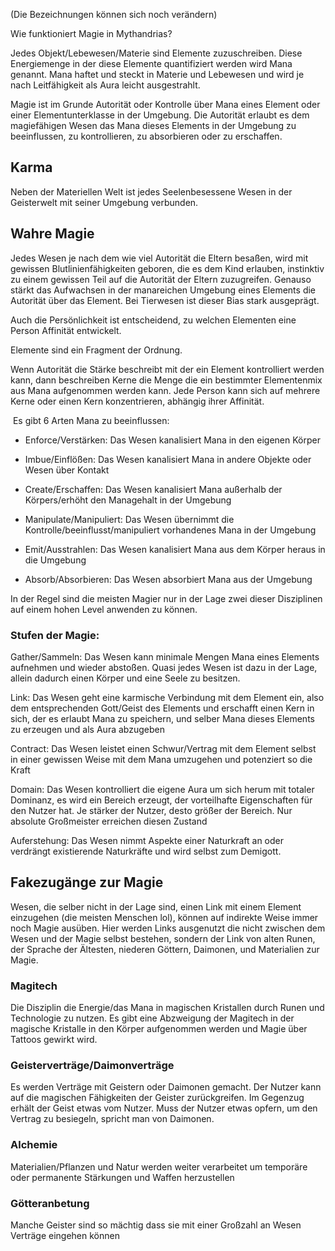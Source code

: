 (Die Bezeichnungen können sich noch verändern)

Wie funktioniert Magie in Mythandrias?

Jedes Objekt/Lebewesen/Materie sind Elemente zuzuschreiben. Diese Energiemenge in der diese Elemente quantifiziert werden wird Mana genannt. Mana haftet und steckt in Materie und Lebewesen und wird je nach Leitfähigkeit als Aura leicht ausgestrahlt.

Magie ist im Grunde Autorität oder Kontrolle über Mana eines Element oder einer Elementunterklasse in der Umgebung. Die Autorität erlaubt es dem magiefähigen Wesen das Mana dieses Elements in der Umgebung zu beeinflussen, zu kontrollieren, zu absorbieren oder zu erschaffen.

## Karma

Neben der Materiellen Welt ist jedes Seelenbesessene Wesen in der Geisterwelt mit seiner Umgebung verbunden. 
## Wahre Magie

Jedes Wesen je nach dem wie viel Autorität die Eltern besaßen, wird mit gewissen Blutlinienfähigkeiten geboren, die es dem Kind erlauben, instinktiv zu einem gewissen Teil auf die Autorität der Eltern zuzugreifen. Genauso stärkt das Aufwachsen in der manareichen Umgebung eines Elements die Autorität über das Element. Bei Tierwesen ist dieser Bias stark ausgeprägt.

Auch die Persönlichkeit ist entscheidend, zu welchen Elementen eine Person Affinität entwickelt.

Elemente sind ein Fragment der Ordnung.

  

Wenn Autorität die Stärke beschreibt mit der ein Element kontrolliert werden kann, dann beschreiben Kerne die Menge die ein bestimmter Elementenmix aus Mana aufgenommen werden kann. Jede Person kann sich auf mehrere Kerne oder einen Kern konzentrieren, abhängig ihrer Affinität.

  

 Es gibt 6 Arten Mana zu beeinflussen:

- Enforce/Verstärken: Das Wesen kanalisiert Mana in den eigenen Körper
    
- Imbue/Einflößen: Das Wesen kanalisiert Mana in andere Objekte oder Wesen über Kontakt
    
- Create/Erschaffen: Das Wesen kanalisiert Mana außerhalb der Körpers/erhöht den Managehalt in der Umgebung
    
- Manipulate/Manipuliert: Das Wesen übernimmt die Kontrolle/beeinflusst/manipuliert vorhandenes Mana in der Umgebung
    
- Emit/Ausstrahlen: Das Wesen kanalisiert Mana aus dem Körper heraus in die Umgebung
    
- Absorb/Absorbieren: Das Wesen absorbiert Mana aus der Umgebung
    

In der Regel sind die meisten Magier nur in der Lage zwei dieser Disziplinen auf einem hohen Level anwenden zu können.

### Stufen der Magie:

Gather/Sammeln: Das Wesen kann minimale Mengen Mana eines Elements aufnehmen und wieder abstoßen. Quasi jedes Wesen ist dazu in der Lage, allein dadurch einen Körper und eine Seele zu besitzen.

Link: Das Wesen geht eine karmische Verbindung mit dem Element ein, also dem entsprechenden Gott/Geist des Elements und erschafft einen Kern in sich, der es erlaubt Mana zu speichern, und selber Mana dieses Elements zu erzeugen und als Aura abzugeben

Contract: Das Wesen leistet einen Schwur/Vertrag mit dem Element selbst in einer gewissen Weise mit dem Mana umzugehen und potenziert so die Kraft

Domain: Das Wesen kontrolliert die eigene Aura um sich herum mit totaler Dominanz, es wird ein Bereich erzeugt, der vorteilhafte Eigenschaften für den Nutzer hat. Je stärker der Nutzer, desto größer der Bereich. Nur absolute Großmeister erreichen diesen Zustand

Auferstehung: Das Wesen nimmt Aspekte einer Naturkraft an oder verdrängt existierende Naturkräfte und wird selbst zum Demigott.

  

## Fakezugänge zur Magie

Wesen, die selber nicht in der Lage sind, einen Link mit einem Element einzugehen (die meisten Menschen lol), können auf indirekte Weise immer noch Magie ausüben. Hier werden Links ausgenutzt die nicht zwischen dem Wesen und der Magie selbst bestehen, sondern der Link von alten Runen, der Sprache der Ältesten, niederen Göttern, Daimonen, und Materialien zur Magie.

### Magitech

Die Disziplin die Energie/das Mana in magischen Kristallen durch Runen und Technologie zu nutzen. Es gibt eine Abzweigung der Magitech in der magische Kristalle in den Körper aufgenommen werden und Magie über Tattoos gewirkt wird.

### Geisterverträge/Daimonverträge

Es werden Verträge mit Geistern oder Daimonen gemacht. Der Nutzer kann auf die magischen Fähigkeiten der Geister zurückgreifen. Im Gegenzug erhält der Geist etwas vom Nutzer. Muss der Nutzer etwas opfern, um den Vertrag zu besiegeln, spricht man von Daimonen.

### Alchemie

Materialien/Pflanzen und Natur werden weiter verarbeitet um temporäre oder permanente Stärkungen und Waffen herzustellen

### Götteranbetung

Manche Geister sind so mächtig dass sie mit einer Großzahl an Wesen Verträge eingehen können
